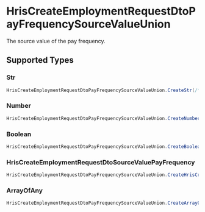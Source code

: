 # HrisCreateEmploymentRequestDtoPayFrequencySourceValueUnion

The source value of the pay frequency.


## Supported Types

### Str

```csharp
HrisCreateEmploymentRequestDtoPayFrequencySourceValueUnion.CreateStr(/* values here */);
```

### Number

```csharp
HrisCreateEmploymentRequestDtoPayFrequencySourceValueUnion.CreateNumber(/* values here */);
```

### Boolean

```csharp
HrisCreateEmploymentRequestDtoPayFrequencySourceValueUnion.CreateBoolean(/* values here */);
```

### HrisCreateEmploymentRequestDtoSourceValuePayFrequency

```csharp
HrisCreateEmploymentRequestDtoPayFrequencySourceValueUnion.CreateHrisCreateEmploymentRequestDtoSourceValuePayFrequency(/* values here */);
```

### ArrayOfAny

```csharp
HrisCreateEmploymentRequestDtoPayFrequencySourceValueUnion.CreateArrayOfAny(/* values here */);
```
